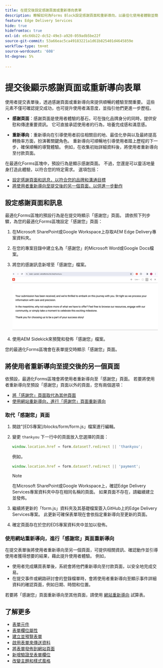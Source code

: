 ```yaml
---
title: 在提交後設定感謝頁面或重新導向表單
description: 瞭解如何為Forms Block設定感謝頁面和重新導向，以最佳化使用者體驗並簡化使用者歷程。
feature: Edge Delivery Services
hide: true
hidefromtoc: true
exl-id: e6c66b22-dc52-49e3-a920-059adb5be22f
source-git-commit: 53a66eac5ca49183221a1d61b825401d4645859e
workflow-type: tm+mt
source-wordcount: '608'
ht-degree: 5%

---
```


# 提交後顯示感謝頁面或重新導向表單

使用者提交表單後，透過感謝頁面或重新導向來提供順暢的體驗至關重要。 這些元素不僅可確認提交成功，也可提升使用者滿意度，並指引他們更進一步歷程。

* **感謝頁面**：感謝頁面是使用者體驗的基石，可在強化品牌身分的同時，提供安慰和傳達重要資訊。 它可直接承認使用者的行為，培養完成感和滿意感。

* **重新導向**：重新導向在引導使用者前往相關目的地、最佳化參與以及最終提高轉換率方面，扮演著關鍵角色。 重新導向可順暢地引導使用者踏上歷程的下一步，確保順暢的導覽體驗。 例如，在收集初始詳細資料後，將使用者重新導向至付款頁面。

在最適化Forms區塊中，預設行為是顯示感謝頁面。 不過，您還是可以靈活地量身打造此體驗，以符合您的特定需求。 選項包括：

* [設定感謝頁面和訊息，以符合您的品牌和溝通目標](#configuring-the-thank-you-page-and-message)
* [將使用者重新導向至提交後的另一個頁面，以供進一步動作](#redirect-users-to-another-page-post-submission)

## 設定感謝頁面和訊息

最適化Forms區塊的預設行為是在提交時顯示「感謝您」頁面。 請依照下列步驟，為您的最適化Forms區塊設定「感謝您」頁面：

1. 在Microsoft SharePoint或Google Workspace上存取AEM Edge Delivery專案資料夾。
1. 在您的專案目錄中建立名為「感謝您」的Microsoft Word或Google Docs檔案。
1. 將您的感謝訊息新增至「感謝您」檔案。 </br>

   ![感謝頁面範例](/help/edge/assets/sample-thankyou-page.png)

1. 使用AEM Sidekick來預覽和發佈「感謝您」檔案。

您的最適化Forms區塊會在表單提交時顯示「感謝您」頁面。

## 將使用者重新導向至提交後的另一個頁面

依預設，最適化Forms區塊會將使用者重新導向至「感謝您」頁面。 若要將使用者重新導向至預設「感謝您」頁面以外的頁面，您有兩個選項：

* [將「感謝您」頁面取代為其他頁面](#replace-the-existing-thankyou-page)
* [使用網站重新導向，進行「感謝您」頁面重新導向](#use-website-redirects-for-thankyou-page-redirection)

### 取代「感謝您」頁面

1. 開啟&quot;[EDS專案]/blocks/form/form.js」檔案進行編輯。
1. 變更 `thankyou` 下一行中的頁面放入您選擇的頁面：

   ```JavaScript
   window.location.href = form.dataset?.redirect || 'thankyou';
   ```

   例如，

   ```JavaScript
   window.location.href = form.dataset?.redirect || 'payment';
   ```

   >[!NOTE]
   >
   > 在Microsoft SharePoint或Google Workspace上，確認Edge Delivery Services專案資料夾中存在相同名稱的頁面。 如果頁面不存在，請繼續建立並發佈。

1. 繼續將更新的「form.js」資料夾及其基礎檔案簽入GitHub上的Edge Delivery Services專案。 此更新可確保表單現在會依指定重新導向至更新的頁面。

1. 確定頁面存在於您的EDS專案資料夾中並加以發佈。


### 使用網站重新導向，進行「感謝您」頁面重新導向

在提交表單後將使用者重新導向至另一個頁面，可提供相關資訊、確認動作並引導使用者獲得想要的結果，藉此提升使用者體驗。 例如，

* 使用者完成購買表單後，系統會將他們重新導向至付款頁面，以安全地完成交易。
* 在提交事件或網路研討會的登錄檔單時，會將使用者重新導向至顯示事件詳細資料的確認頁面，例如日期、時間和位置。

若要將「感謝您」頁面重新導向至其他頁面，請使用 [網站重新導向](https://www.aem.live/docs/redirects) 試算表。


## 了解更多

* [表單元件](/help/edge/docs/forms/form-components.md)
* [表單欄位屬性](/help/edge/docs/forms/eds-form-field-properties)
* [建立並預覽表單](/help/edge/docs/forms/create-forms.md)
* [啟用表單來傳送資料](/help/edge/docs/forms/submit-forms.md)
* [將表單發佈到網站頁面](/help/edge/docs/forms/publish-forms.md)
* [新增驗證至表單欄位](/help/edge/docs/forms/validate-forms.md)
* [改變主題和樣式風格](/help/edge/docs/forms/style-theme-forms.md)
